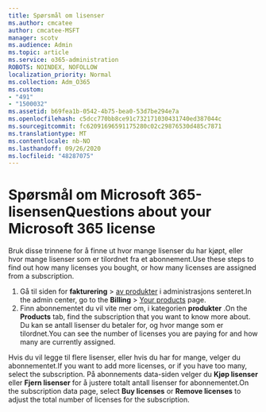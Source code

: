 ```yaml
---
title: Spørsmål om lisenser
ms.author: cmcatee
author: cmcatee-MSFT
manager: scotv
ms.audience: Admin
ms.topic: article
ms.service: o365-administration
ROBOTS: NOINDEX, NOFOLLOW
localization_priority: Normal
ms.collection: Adm_O365
ms.custom:
- "491"
- "1500032"
ms.assetid: b69fea1b-0542-4b75-bea0-53d7be294e7a
ms.openlocfilehash: c5dcc770bb8ce91c732171030431740ed387044c
ms.sourcegitcommit: fc62091696591175280c02c29876530d485c7871
ms.translationtype: MT
ms.contentlocale: nb-NO
ms.lasthandoff: 09/26/2020
ms.locfileid: "48287075"
---
```

# <a name="questions-about-your-microsoft-365-license"></a><span data-ttu-id="e5dd1-102">Spørsmål om Microsoft 365-lisensen</span><span class="sxs-lookup"><span data-stu-id="e5dd1-102">Questions about your Microsoft 365 license</span></span>

<span data-ttu-id="e5dd1-103">Bruk disse trinnene for å finne ut hvor mange lisenser du har kjøpt, eller hvor mange lisenser som er tilordnet fra et abonnement.</span><span class="sxs-lookup"><span data-stu-id="e5dd1-103">Use these steps to find out how many licenses you bought, or how many licenses are assigned from a subscription.</span></span>
  
1. <span data-ttu-id="e5dd1-104">Gå til siden for **fakturering** \> [av produkter](https://go.microsoft.com/fwlink/p/?linkid=842054) i administrasjons senteret.</span><span class="sxs-lookup"><span data-stu-id="e5dd1-104">In the admin center, go to the **Billing** \> [Your products](https://go.microsoft.com/fwlink/p/?linkid=842054) page.</span></span>
2. <span data-ttu-id="e5dd1-105">Finn abonnementet du vil vite mer om, i kategorien **produkter** .</span><span class="sxs-lookup"><span data-stu-id="e5dd1-105">On the **Products** tab, find the subscription that you want to know more about.</span></span> <span data-ttu-id="e5dd1-106">Du kan se antall lisenser du betaler for, og hvor mange som er tilordnet.</span><span class="sxs-lookup"><span data-stu-id="e5dd1-106">You can see the number of licenses you are paying for and how many are currently assigned.</span></span>

<span data-ttu-id="e5dd1-107">Hvis du vil legge til flere lisenser, eller hvis du har for mange, velger du abonnementet.</span><span class="sxs-lookup"><span data-stu-id="e5dd1-107">If you want to add more licenses, or if you have too many, select the subscription.</span></span> <span data-ttu-id="e5dd1-108">På abonnements data-siden velger du **Kjøp lisenser** eller **Fjern lisenser** for å justere totalt antall lisenser for abonnementet.</span><span class="sxs-lookup"><span data-stu-id="e5dd1-108">On the subscription data page, select **Buy licenses** or **Remove licenses** to adjust the total number of licenses for the subscription.</span></span>